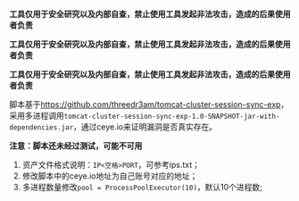 

**工具仅用于安全研究以及内部自查，禁止使用工具发起非法攻击，造成的后果使用者负责**

**工具仅用于安全研究以及内部自查，禁止使用工具发起非法攻击，造成的后果使用者负责**

**工具仅用于安全研究以及内部自查，禁止使用工具发起非法攻击，造成的后果使用者负责**

脚本基于<https://github.com/threedr3am/tomcat-cluster-session-sync-exp>，采用多进程调用`tomcat-cluster-session-sync-exp-1.0-SNAPSHOT-jar-with-dependencies.jar`，通过ceye.io来证明漏洞是否真实存在。

**注意：脚本还未经过测试，可能不可用**

1. 资产文件格式说明：`IP<空格>PORT`，可参考ips.txt；
2. 修改脚本中的ceye.io地址为自己账号对应的地址；
3. 多进程数量修改`pool = ProcessPoolExecutor(10)`，默认10个进程数;

